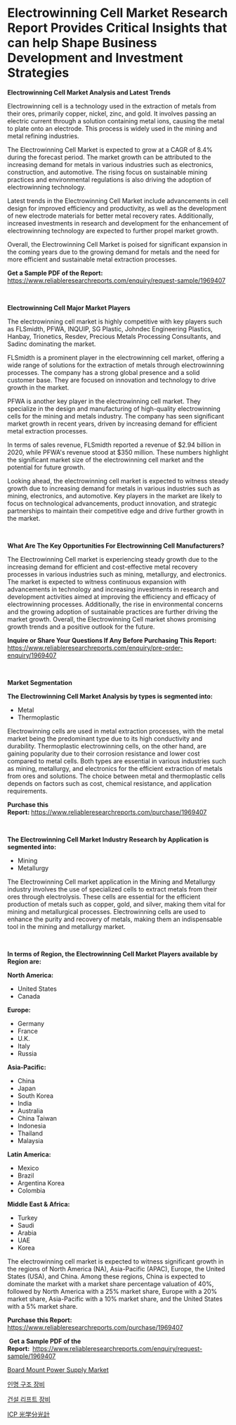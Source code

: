 <p><h1>Electrowinning Cell Market Research Report Provides Critical Insights that can help Shape Business Development and Investment Strategies</h1></p><p><strong>Electrowinning Cell Market Analysis and Latest Trends</strong></p>
<p><p>Electrowinning cell is a technology used in the extraction of metals from their ores, primarily copper, nickel, zinc, and gold. It involves passing an electric current through a solution containing metal ions, causing the metal to plate onto an electrode. This process is widely used in the mining and metal refining industries.</p><p>The Electrowinning Cell Market is expected to grow at a CAGR of 8.4% during the forecast period. The market growth can be attributed to the increasing demand for metals in various industries such as electronics, construction, and automotive. The rising focus on sustainable mining practices and environmental regulations is also driving the adoption of electrowinning technology.</p><p>Latest trends in the Electrowinning Cell Market include advancements in cell design for improved efficiency and productivity, as well as the development of new electrode materials for better metal recovery rates. Additionally, increased investments in research and development for the enhancement of electrowinning technology are expected to further propel market growth.</p><p>Overall, the Electrowinning Cell Market is poised for significant expansion in the coming years due to the growing demand for metals and the need for more efficient and sustainable metal extraction processes.</p></p>
<p><strong>Get a Sample PDF of the Report:&nbsp;</strong> <a href="https://www.reliableresearchreports.com/enquiry/request-sample/1969407">https://www.reliableresearchreports.com/enquiry/request-sample/1969407</a></p>
<p>&nbsp;</p>
<p><strong>Electrowinning Cell Major Market Players</strong></p>
<p><p>The electrowinning cell market is highly competitive with key players such as FLSmidth, PFWA, INQUIP, SG Plastic, Johndec Engineering Plastics, Hanbay, Trionetics, Resdev, Precious Metals Processing Consultants, and Sadinc dominating the market.</p><p>FLSmidth is a prominent player in the electrowinning cell market, offering a wide range of solutions for the extraction of metals through electrowinning processes. The company has a strong global presence and a solid customer base. They are focused on innovation and technology to drive growth in the market.</p><p>PFWA is another key player in the electrowinning cell market. They specialize in the design and manufacturing of high-quality electrowinning cells for the mining and metals industry. The company has seen significant market growth in recent years, driven by increasing demand for efficient metal extraction processes.</p><p>In terms of sales revenue, FLSmidth reported a revenue of $2.94 billion in 2020, while PFWA's revenue stood at $350 million. These numbers highlight the significant market size of the electrowinning cell market and the potential for future growth.</p><p>Looking ahead, the electrowinning cell market is expected to witness steady growth due to increasing demand for metals in various industries such as mining, electronics, and automotive. Key players in the market are likely to focus on technological advancements, product innovation, and strategic partnerships to maintain their competitive edge and drive further growth in the market.</p></p>
<p>&nbsp;</p>
<p><strong>What Are The Key Opportunities For Electrowinning Cell Manufacturers?</strong></p>
<p><p>The Electrowinning Cell market is experiencing steady growth due to the increasing demand for efficient and cost-effective metal recovery processes in various industries such as mining, metallurgy, and electronics. The market is expected to witness continuous expansion with advancements in technology and increasing investments in research and development activities aimed at improving the efficiency and efficacy of electrowinning processes. Additionally, the rise in environmental concerns and the growing adoption of sustainable practices are further driving the market growth. Overall, the Electrowinning Cell market shows promising growth trends and a positive outlook for the future.</p></p>
<p><strong>Inquire or Share Your Questions If Any Before Purchasing This Report:</strong> <a href="https://www.reliableresearchreports.com/enquiry/pre-order-enquiry/1969407">https://www.reliableresearchreports.com/enquiry/pre-order-enquiry/1969407</a></p>
<p>&nbsp;</p>
<p><strong>Market Segmentation</strong></p>
<p><strong>The Electrowinning Cell Market Analysis by types is segmented into:</strong></p>
<p><ul><li>Metal</li><li>Thermoplastic</li></ul></p>
<p><p>Electrowinning cells are used in metal extraction processes, with the metal market being the predominant type due to its high conductivity and durability. Thermoplastic electrowinning cells, on the other hand, are gaining popularity due to their corrosion resistance and lower cost compared to metal cells. Both types are essential in various industries such as mining, metallurgy, and electronics for the efficient extraction of metals from ores and solutions. The choice between metal and thermoplastic cells depends on factors such as cost, chemical resistance, and application requirements.</p></p>
<p><strong>Purchase this Report:&nbsp;</strong><a href="https://www.reliableresearchreports.com/purchase/1969407">https://www.reliableresearchreports.com/purchase/1969407</a></p>
<p>&nbsp;</p>
<p><strong>The Electrowinning Cell Market Industry Research by Application is segmented into:</strong></p>
<p><ul><li>Mining</li><li>Metallurgy</li></ul></p>
<p><p>The Electrowinning Cell market application in the Mining and Metallurgy industry involves the use of specialized cells to extract metals from their ores through electrolysis. These cells are essential for the efficient production of metals such as copper, gold, and silver, making them vital for mining and metallurgical processes. Electrowinning cells are used to enhance the purity and recovery of metals, making them an indispensable tool in the mining and metallurgy market.</p></p>
<p>&nbsp;</p>
<p><strong>In terms of Region, the Electrowinning Cell Market Players available by Region are:</strong></p>
<p>
    <p> <strong> North America: </strong>
        <ul>
            <li>United States</li>
            <li>Canada</li>
        </ul>
        </p> 
    <p> <strong> Europe: </strong>
        <ul>
            <li>Germany</li>
            <li>France</li>
            <li>U.K.</li>
            <li>Italy</li>
            <li>Russia</li>
        </ul>
        </p> 
    <p> <strong> Asia-Pacific: </strong>
        <ul>
            <li>China</li>
            <li>Japan</li>
            <li>South Korea</li>
            <li>India</li>
            <li>Australia</li>
            <li>China Taiwan</li>
            <li>Indonesia</li>
            <li>Thailand</li>
            <li>Malaysia</li>
        </ul>
        </p> 
    <p> <strong> Latin America: </strong>
        <ul>
            <li>Mexico</li>
            <li>Brazil</li>
            <li>Argentina Korea</li>
            <li>Colombia</li>
        </ul>
        </p> 
    <p> <strong> Middle East & Africa: </strong>
        <ul>
            <li>Turkey</li>
            <li>Saudi</li>
            <li>Arabia</li>
            <li>UAE</li>
            <li>Korea</li>
        </ul>
    </p>
    </p>
<p><p>The electrowinning cell market is expected to witness significant growth in the regions of North America (NA), Asia-Pacific (APAC), Europe, the United States (USA), and China. Among these regions, China is expected to dominate the market with a market share percentage valuation of 40%, followed by North America with a 25% market share, Europe with a 20% market share, Asia-Pacific with a 10% market share, and the United States with a 5% market share.</p></p>
<p><strong>Purchase this Report: </strong><a href="https://www.reliableresearchreports.com/purchase/1969407">https://www.reliableresearchreports.com/purchase/1969407</a></p>
<p>&nbsp;<strong>Get a Sample PDF of the Report:&nbsp;&nbsp;</strong><a href="https://www.reliableresearchreports.com/enquiry/request-sample/1969407">https://www.reliableresearchreports.com/enquiry/request-sample/1969407</a></p>
<p><strong></strong></p>
<p><p><a href="https://github.com/Whitneyboyettebo9kiw7yr13/Market-Research-Report-List-1/blob/main/board-mount-power-supply-market.md">Board Mount Power Supply Market</a></p><p><a href="https://github.com/sammyUltyylrich9067856/Market-Research-Report-List-1/blob/main/802483315172.md">인명 구조 장비</a></p><p><a href="https://github.com/Elenrrera7685/Market-Research-Report-List-1/blob/main/510161715171.md">건설 리프트 장비</a></p><p><a href="https://github.com/ReyesKohler20231/Market-Research-Report-List-1/blob/main/319592216300.md">ICP 光学分光計</a></p></p>